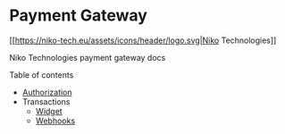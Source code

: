 # Payment Gateway

[[https://niko-tech.eu/assets/icons/header/logo.svg|Niko Technologies]]

Niko Technologies payment gateway docs

Table of contents

* [Authorization](Authorization)
* Transactions
  * [Widget](Transactions-Widget)
  * [Webhooks](Transactions-Webhooks)
